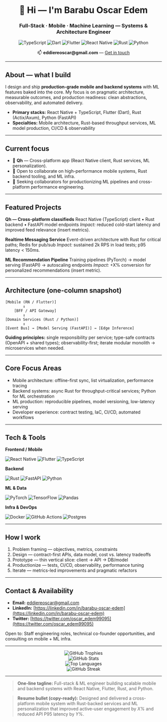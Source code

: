 <div align="center">
  <h1>👋 Hi — I'm <strong>Barabu Oscar Edem</strong></h1>
  <h3>Full-Stack · Mobile · Machine Learning — Systems & Architecture Engineer</h3>

  <!-- Quick badges (subtle color accents) -->

  <p>
    <img alt="TypeScript" src="https://img.shields.io/badge/TypeScript-3178C6?style=for-the-badge&logo=typescript&logoColor=white" />
    <img alt="Dart" src="https://img.shields.io/badge/Dart-0175C2?style=for-the-badge&logo=dart&logoColor=white" />
    <img alt="Flutter" src="https://img.shields.io/badge/Flutter-02569B?style=for-the-badge&logo=flutter&logoColor=white" />
    <img alt="React Native" src="https://img.shields.io/badge/React_Native-20232A?style=for-the-badge&logo=react&logoColor=61DAFB" />
    <img alt="Rust" src="https://img.shields.io/badge/Rust-000000?style=for-the-badge" />
    <img alt="Python" src="https://img.shields.io/badge/Python-3776AB?style=for-the-badge&logo=python&logoColor=white" />
  </p>

  <p align="center">📫 <strong>eddiereoscar@gmail.com</strong> — <a href="#contact">Get in touch</a></p>
</div>

---

## About — what I build

I design and ship **production-grade mobile and backend systems** with ML features baked into the core. My focus is on pragmatic architecture, measurable outcomes, and production readiness: clean abstractions, observability, and automated delivery.

* **Primary stacks:** React Native + TypeScript, Flutter (Dart), Rust (Actix/Axum), Python (FastAPI)
* **Specialties:** Mobile architecture, Rust-based throughput services, ML model production, CI/CD & observability

---

## Current focus

* 🔭 **Qh** — Cross-platform app (React Native client, Rust services, ML personalization).
* 👯 Open to collaborate on high-performance mobile systems, Rust backend tooling, and ML infra.
* 🤝 Seeking collaborators for productionizing ML pipelines and cross-platform performance engineering.

---

## Featured Projects

**Qh — Cross-platform classifieds**
React Native (TypeScript) client • Rust backend • FastAPI model endpoints
*Impact:* reduced cold-start latency and improved feed relevance (insert metrics).

**Realtime Messaging Service**
Event-driven architecture with Rust for critical paths; Redis for pub/sub
*Impact:* sustained 2k RPS in load tests; p95 latency < 150ms.

**ML Recommendation Pipeline**
Training pipelines (PyTorch) → model serving (FastAPI) → autoscaling endpoints
*Impact:* +X% conversion for personalized recommendations (insert metric).

---

## Architecture (one-column snapshot)

```
[Mobile (RN / Flutter)]
        ↕
    [BFF / API Gateway]
        ↕
[Domain Services (Rust / Python)]
        ↕
[Event Bus] → [Model Serving (FastAPI)] → [Edge Inference]
```

**Guiding principles:** single responsibility per service; type-safe contracts (OpenAPI + shared types); observability-first; iterate modular monolith → microservices when needed.

---

## Core Focus Areas

* Mobile architecture: offline-first sync, list virtualization, performance tracing
* Backend systems: async Rust for throughput-critical services; Python for ML orchestration
* ML production: reproducible pipelines, model versioning, low-latency serving
* Developer experience: contract testing, IaC, CI/CD, automated workflows

---

## Tech & Tools

<div>

**Frontend / Mobile**

<p>
  <img alt="React Native" src="https://img.shields.io/badge/React_Native-20232A?style=flat-square&logo=react&logoColor=61DAFB" />
  <img alt="Flutter" src="https://img.shields.io/badge/Flutter-02569B?style=flat-square&logo=flutter&logoColor=white" />
  <img alt="TypeScript" src="https://img.shields.io/badge/TypeScript-3178C6?style=flat-square&logo=typescript&logoColor=white" />
</p>

**Backend**

<p>
  <img alt="Rust" src="https://img.shields.io/badge/Rust-000000?style=flat-square" />
  <img alt="FastAPI" src="https://img.shields.io/badge/FastAPI-009688?style=flat-square&logo=fastapi&logoColor=white" />
  <img alt="Python" src="https://img.shields.io/badge/Python-3776AB?style=flat-square&logo=python&logoColor=white" />
</p>

**ML & Data**

<p>
  <img alt="PyTorch" src="https://img.shields.io/badge/PyTorch-EE4C2C?style=flat-square&logo=pytorch&logoColor=white" />
  <img alt="TensorFlow" src="https://img.shields.io/badge/TensorFlow-FF6F00?style=flat-square&logo=tensorflow&logoColor=white" />
  <img alt="Pandas" src="https://img.shields.io/badge/Pandas-150458?style=flat-square&logo=pandas&logoColor=white" />
</p>

**Infra & DevOps**

<p>
  <img alt="Docker" src="https://img.shields.io/badge/Docker-2496ED?style=flat-square&logo=docker&logoColor=white" />
  <img alt="GitHub Actions" src="https://img.shields.io/badge/GitHub_Actions-2088FF?style=flat-square&logo=github-actions&logoColor=white" />
  <img alt="Postgres" src="https://img.shields.io/badge/Postgres-336791?style=flat-square&logo=postgresql&logoColor=white" />
</p>

</div>

---

## How I work

1. Problem framing — objectives, metrics, constraints
2. Design — contract-first APIs, data model, cost vs. latency tradeoffs
3. Prototype — thin vertical slice: client → API → DB/model
4. Productionize — tests, CI/CD, observability, performance tuning
5. Iterate — metrics-led improvements and pragmatic refactors

---

## Contact & Availability <a name="contact"></a>

* **Email:** [eddiereoscar@gmail.com](mailto:eddiereoscar@gmail.com)
* **LinkedIn:** [https://linkedin.com/in/barabu-oscar-edem](https://linkedin.com/in/barabu-oscar-edem)
* **Twitter:** [https://twitter.com/oscar_edem99095](https://twitter.com/oscar_edem99095)

Open to: Staff engineering roles, technical co-founder opportunities, and consulting on mobile + ML infra.

---

<div align="center">

  <!-- GitHub Trophies -->
  <img src="https://github-profile-trophy.vercel.app/?username=oscaredem&theme=onedark&no-frame=true&margin-w=10" alt="GitHub Trophies" />

  <!-- GitHub Stats -->
  <br/>
  <img src="https://github-readme-stats.vercel.app/api?username=oscaredem&show_icons=true&theme=radical&hide_border=true" alt="GitHub Stats" />

  <!-- Most Used Languages -->
  <br/>
  <img src="https://github-readme-stats.vercel.app/api/top-langs/?username=oscaredem&layout=compact&theme=radical&hide_border=true" alt="Top Languages" />

  <!-- Contribution Streak -->
  <br/>
  <img src="https://streak-stats.demolab.com?user=oscaredem&theme=radical&hide_border=true" alt="GitHub Streak" />

</div>

---

> **One-line tagline:** Full-stack & ML engineer building scalable mobile and backend systems with React Native, Flutter, Rust, and Python.

> **Resume bullet (copy-ready):** Designed and delivered a cross-platform mobile system with Rust-backed services and ML personalization that improved active-user engagement by *X%* and reduced API P95 latency by *Y%*.
